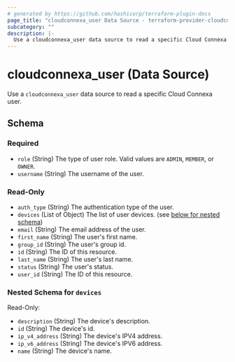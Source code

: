 ```yaml
---
# generated by https://github.com/hashicorp/terraform-plugin-docs
page_title: "cloudconnexa_user Data Source - terraform-provider-cloudconnexa"
subcategory: ""
description: |-
  Use a cloudconnexa_user data source to read a specific Cloud Connexa user.
---
```


# cloudconnexa_user (Data Source)

Use a `cloudconnexa_user` data source to read a specific Cloud Connexa user.



<!-- schema generated by tfplugindocs -->
## Schema

### Required

- `role` (String) The type of user role. Valid values are `ADMIN`, `MEMBER`, or `OWNER`.
- `username` (String) The username of the user.

### Read-Only

- `auth_type` (String) The authentication type of the user.
- `devices` (List of Object) The list of user devices. (see [below for nested schema](#nestedatt--devices))
- `email` (String) The email address of the user.
- `first_name` (String) The user's first name.
- `group_id` (String) The user's group id.
- `id` (String) The ID of this resource.
- `last_name` (String) The user's last name.
- `status` (String) The user's status.
- `user_id` (String) The ID of this resource.

<a id="nestedatt--devices"></a>
### Nested Schema for `devices`

Read-Only:

- `description` (String) The device's description.
- `id` (String) The device's id.
- `ip_v4_address` (String) The device's IPV4 address.
- `ip_v6_address` (String) The device's IPV6 address.
- `name` (String) The device's name.


